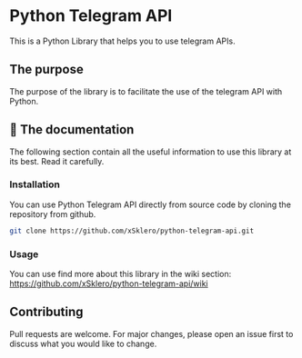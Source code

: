 # Python Telegram API

This is a Python Library that helps you to use telegram APIs.

## The purpose

The purpose of the library is to facilitate the use of the telegram API with Python.

## 📘 The documentation
The following section contain all the useful information to use this library at its best. Read it carefully.

### Installation
You can use Python Telegram API directly from source code by cloning the repository from github.

```bash
git clone https://github.com/xSklero/python-telegram-api.git
```

### Usage
You can use find more about this library in the wiki section: https://github.com/xSklero/python-telegram-api/wiki

## Contributing
Pull requests are welcome. For major changes, please open an issue first to discuss what you would like to change.
